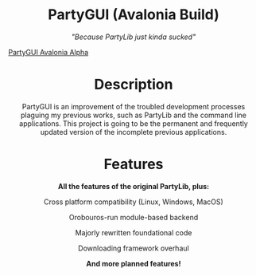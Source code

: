 <h1 align=center>PartyGUI (Avalonia Build)</h1>
<p align=center><i>"Because PartyLib just kinda sucked"</i></p>

[PartyGUI Avalonia Alpha](https://i.imgur.com/KhX1MJ0.png)

<h1 align=center>Description</h1>
<p align=center>
PartyGUI is an improvement of the troubled development processes plaguing my previous works, such as PartyLib and the command line applications. This project is going to be the permanent and frequently updated version of the incomplete previous applications.
</p>

<h1 align=center>Features</H1>
<p align=center>
<strong>
All the features of the original PartyLib, plus:
</strong>
</p>
<p align=center>
Cross platform compatibility (Linux, Windows, MacOS)
</p>
<p align=center>
Orobouros-run module-based backend
</p>
<p align=center>
Majorly rewritten foundational code
</p>
<p align=center>
Downloading framework overhaul
</p>

<p align=center><strong>And more planned features!</strong></p>
